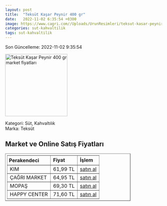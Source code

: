 ```yaml
---
layout: post
title:  "Teksüt Kaşar Peynir 400 gr"
date:   2022-11-02 6:35:54 +0300
image: https://www.cagri.com//Uploads/UrunResimleri/teksut-kasar-peynir-400-gr-352d.jpg
categories: sut-kahvaltilik
tags: sut-kahvaltilik
---
```


Son Güncelleme: 2022-11-02 9:35:54

<img src="https://www.cagri.com//Uploads/UrunResimleri/teksut-kasar-peynir-400-gr-352d.jpg" width="200" alt="Teksüt Kaşar Peynir 400 gr market fiyatları" />

Kategori: Süt, Kahvaltılık
<br />
Marka: Teksüt

<h2>Market ve Online Satış Fiyatları</h2>

<table border="1" style="padding: 5px;width:80%;">
  <tr>
    <td style="padding: 5px;"><strong>Perakendeci</strong></td>
    <td><strong>Fiyat</strong></td>
    <td><strong>İşlem</strong></td>
  </tr>
  <tr>
              <td title="Kim">KIM</td>
              <td>61,99 TL</td>
              <td><a title="Kim" target="_blank" href="https://www.kimgeldi.com/teksut-taze-kasar-peyniri-400-gr">satın al</a></td>
            </tr><tr>
              <td title="Çağrı Market">ÇAĞRI MARKET</td>
              <td>64,95 TL</td>
              <td><a title="Çağrı Market" target="_blank" href="https://www.cagri.com/teksut-kasar-peynir-400-gr">satın al</a></td>
            </tr><tr>
              <td title="Mopaş">MOPAŞ</td>
              <td>69,30 TL</td>
              <td><a title="Mopaş" target="_blank" href="https://www.mopas.com.tr/teksut-kasar-400-gr/p/834340">satın al</a></td>
            </tr><tr>
              <td title="Happy Center">HAPPY CENTER</td>
              <td>71,60 TL</td>
              <td><a title="Happy Center" target="_blank" href="https://www.happycenter.com.tr/Teksut_Kasar_Peynir_400_Gr">satın al</a></td>
            </tr>
</table>
